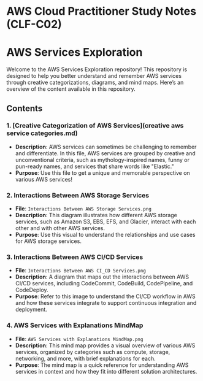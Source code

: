 # AWS Cloud Practitioner Study Notes (CLF-C02)
# AWS Services Exploration

Welcome to the AWS Services Exploration repository! This repository is designed to help you better understand and remember AWS services through creative categorizations, diagrams, and mind maps. Here’s an overview of the content available in this repository.

## Contents

### 1. [Creative Categorization of AWS Services](creative aws service categories.md)
   - **Description**: AWS services can sometimes be challenging to remember and differentiate. In this file, AWS services are grouped by creative and unconventional criteria, such as mythology-inspired names, funny or pun-ready names, and services that share words like "Elastic."
   - **Purpose**: Use this file to get a unique and memorable perspective on various AWS services!

### 2. **Interactions Between AWS Storage Services**
   - **File**: `Interactions Between AWS Storage Services.png`
   - **Description**: This diagram illustrates how different AWS storage services, such as Amazon S3, EBS, EFS, and Glacier, interact with each other and with other AWS services.
   - **Purpose**: Use this visual to understand the relationships and use cases for AWS storage services.

### 3. **Interactions Between AWS CI/CD Services**
   - **File**: `Interactions Between AWS CI_CD Services.png`
   - **Description**: A diagram that maps out the interactions between AWS CI/CD services, including CodeCommit, CodeBuild, CodePipeline, and CodeDeploy.
   - **Purpose**: Refer to this image to understand the CI/CD workflow in AWS and how these services integrate to support continuous integration and deployment.

### 4. **AWS Services with Explanations MindMap**
   - **File**: `AWS Services with Explanations MindMap.png`
   - **Description**: This mind map provides a visual overview of various AWS services, organized by categories such as compute, storage, networking, and more, with brief explanations for each.
   - **Purpose**: The mind map is a quick reference for understanding AWS services in context and how they fit into different solution architectures.
